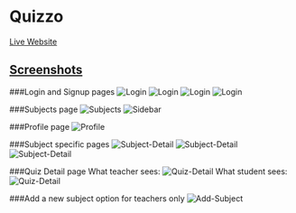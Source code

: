 # Quizzo
[Live Website](https://vishwas2.pythonanywhere.com/)


## <u>Screenshots</u>

###Login and Signup pages
![Login](./Screenshots/Login.jpg) ![Login](./Screenshots/Signup.jpg)
![Login](./Screenshots/Signup_student.jpg) ![Login](./Screenshots/Signup_teacher.jpg) 

###Subjects page
![Subjects](./Screenshots/Main_subject_page.jpg)
![Sidebar](./Screenshots/Sidebar.jpg)

###Profile page
![Profile](./Screenshots/Profile.jpg)


###Subject specific pages
![Subject-Detail](./Screenshots/subject_detail_stream.jpg)
![Subject-Detail](./Screenshots/subject_detail_grades.jpg)  ![Subject-Detail](./Screenshots/subject_detail_people.jpg)

###Quiz Detail page
What teacher sees:
![Quiz-Detail](./Screenshots/quiz_detail_teacher.jpg)
What student sees:
![Quiz-Detail](./Screenshots/quiz_detail_student.jpg)

###Add a new subject option for teachers only
![Add-Subject](./Screenshots/add_subject.jpg)